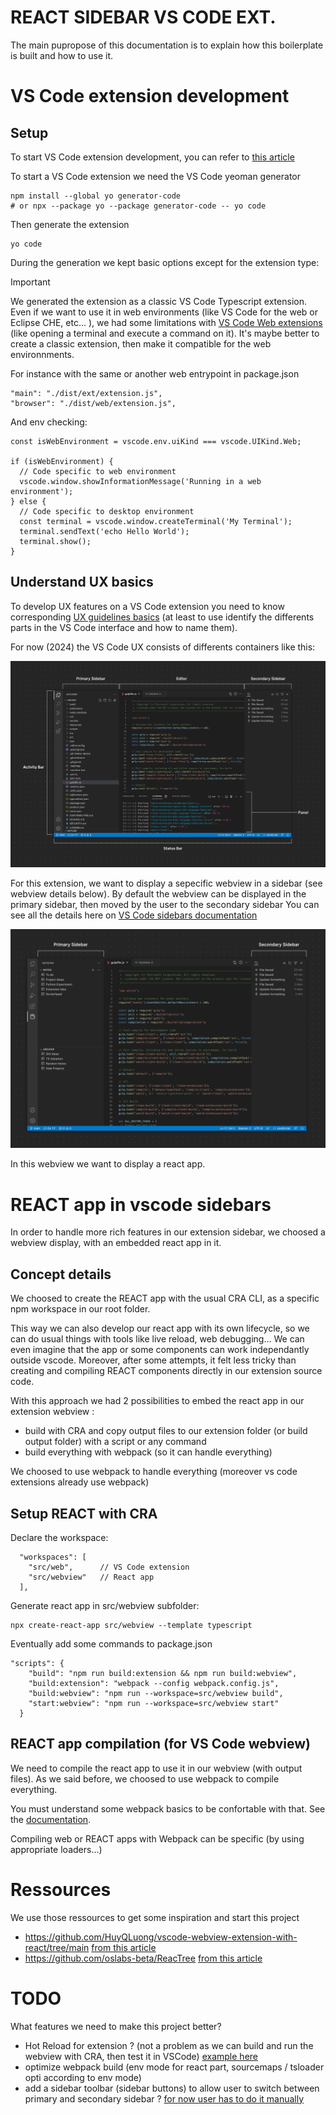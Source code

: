 # REACT SIDEBAR VS CODE EXT.

The main pupropose of this documentation is to explain how this boilerplate is built and how to use it.

# VS Code extension development 

## Setup

To start VS Code extension development, you can refer to [this article](https://code.visualstudio.com/api/get-started/your-first-extension)

To start a VS Code extension we need the VS Code yeoman generator

```
npm install --global yo generator-code 
# or npx --package yo --package generator-code -- yo code
```

Then generate the extension

```
yo code
```

During the generation we kept basic options except for the extension type:

> [!IMPORTANT]  
> We generated the extension as a classic VS Code Typescript extension. Even if we want to use it in web environments (like VS Code for the web or Eclipse CHE, etc... ), we had some limitations with [VS Code Web extensions](https://code.visualstudio.com/api/extension-guides/web-extensions#web-extension-enablement) (like opening a terminal and execute a command on it).
It's maybe better to create a classic extension, then make it compatible for the web environnments.

For instance with the same or another web entrypoint in package.json

```
"main": "./dist/ext/extension.js",
"browser": "./dist/web/extension.js",
```

And env checking: 

```
const isWebEnvironment = vscode.env.uiKind === vscode.UIKind.Web;

if (isWebEnvironment) {
  // Code specific to web environment
  vscode.window.showInformationMessage('Running in a web environment');
} else {
  // Code specific to desktop environment
  const terminal = vscode.window.createTerminal('My Terminal');
  terminal.sendText('echo Hello World');
  terminal.show();
}
```

## Understand UX basics

To develop UX features on a VS Code extension you need to know corresponding [UX guidelines basics](https://code.visualstudio.com/api/ux-guidelines/overview) (at least to use identify the differents parts in the VS Code interface and how to name them).  

For now (2024) the VS Code UX consists of differents containers like this:

![VS Code UX containers!](assets/images/vscode-architecture-containers.png)


For this extension, we want to display a sepecific webview in a sidebar (see webview details below).
By default the webview can be displayed in the primary sidebar, then moved by the user to the secondary sidebar
You can see all the details here on [VS Code sidebars documentation](https://code.visualstudio.com/api/ux-guidelines/sidebars) 

![VS Code UX sidebars!](assets/images/vscode-sidebars.png)


In this webview we want to display a react app.

# REACT app in vscode sidebars

In order to handle more rich features in our extension sidebar, we choosed a webview display, with an embedded react app in it.

## Concept details  

We choosed to create the REACT app with the usual CRA CLI, as a specific npm workspace in our root folder.

This way we can also develop our react app with its own lifecycle, so we can do usual things with tools like live reload, web debugging... We can even imagine that the app or some components can work independantly outside vscode. Moreover, after some attempts, it felt less tricky than creating and compiling REACT components directly in our extension source code.

With this approach we had 2 possibilities to embed the react app in our extension webview :
- build with CRA and copy output files to our extension folder (or build output folder) with a script or any command
- build everything with webpack (so it can handle everything)

We choosed to use webpack to handle everything (moreover vs code extensions already use webpack)

## Setup REACT with CRA 

Declare the workspace:

```
  "workspaces": [
    "src/web",      // VS Code extension
    "src/webview"   // React app
  ],
```

Generate react app in src/webview subfolder:

```
npx create-react-app src/webview --template typescript
```

Eventually add some commands to package.json

```
"scripts": {
    "build": "npm run build:extension && npm run build:webview",
    "build:extension": "webpack --config webpack.config.js",
    "build:webview": "npm run --workspace=src/webview build",
    "start:webview": "npm run --workspace=src/webview start"
  }
```

## REACT app compilation (for VS Code webview)

We need to compile the react app to use it in our webview (with output files). As we said before, we choosed to use webpack to compile everything.

You must understand some webpack basics to be confortable with that. See the [documentation](https://webpack.js.org/guides/getting-started/).


Compiling web or REACT apps with Webpack can be specific (by using appropriate loaders...) 


# Ressources

We use those ressources to get some inspiration and start this project

- https://github.com/HuyQLuong/vscode-webview-extension-with-react/tree/main [from this article](https://medium.com/@luongquochuy1995/create-a-vs-code-left-panel-web-view-extension-using-react-e765fd901f64) 
- https://github.com/oslabs-beta/ReacTree [from this article](https://medium.com/@michaelbenliyan/developers-guide-to-building-vscode-webview-panel-with-react-and-messages-797981f34013)


# TODO

What features we need to make this project better?

- Hot Reload for extension ? (not a problem as we can build and run the webview with CRA, then test it in VSCode) [example here](https://blog.hediet.de/post/hot_reload_for_vs_code_extension_development) 
- optimize webpack build (env mode for react part, sourcemaps / tsloader opti according to env mode)
- add a sidebar toolbar (sidebar buttons) to allow user to switch between primary and secondary sidebar ?  [for now user has to do it manually](https://code.visualstudio.com/docs/editor/custom-layout) 
